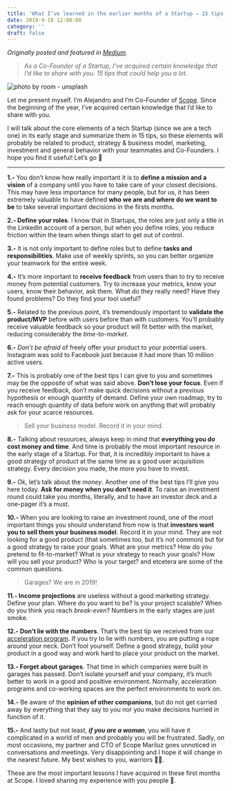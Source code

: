 ```yaml
---
title: 'What I’ve learned in the earlier months of a Startup — 15 tips.'
date: 2019-9-18 12:00:00
category: ''
draft: false
---
```


_Originally posted and featured in [Medium](https://alesdonoso.medium.com/what-ive-learned-in-the-earlier-months-of-a-startup-my-15-tips-19d3f431d443)._

> _As a Co-Founder of a Startup, I’ve acquired certain knowledge that I’d like to share with you. 15 tips that could help you a lot._

![photo by room - unsplash](https://miro.medium.com/max/700/0*eRHVJcXsKztEx9IR)

Let me present myself. I’m Alejandro and I’m Co-Founder of [Scope](https://hackernoon.com/measure-a-developers-impact-e2e18593ac79). Since the beginning of the year, I’ve acquired certain knowledge that I’d like to share with you.

I will talk about the core elements of a tech Startup (since we are a tech one) in its early stage and summarize them in 15 tips, so these elements will probably be related to product, strategy & business model, marketing, investment and general behavior with your teammates and Co-Founders.
I hope you find it useful! Let’s go 🚀

---

**1.-** You don’t know how really important it is to **define a mission and a vision** of a company until you have to take care of your closest decisions. This may have less importance for many people, but for us, it has been extremely valuable to have defined **who we are and where do we want to be** to take several important decisions in the firsts months.

**2.- Define your roles**. I know that in Startups, the roles are just only a title in the LinkedIn account of a person, but when you define roles, you reduce friction within the team when things start to get out of control.

**3.-** It is not only important to define roles but to define **tasks and responsibilities**. Make use of weekly sprints, so you can better organize your teamwork for the entire week.

**4.-** It’s more important to **receive feedback** from users than to try to receive money from potential customers. Try to increase your metrics, know your users, know their behavior, ask them. What do they really need? Have they found problems? Do they find your tool useful?

**5.-** Related to the previous point, it’s tremendously important to **validate the product/MVP** before with users before than with customers. You’ll probably receive valuable feedback so your product will fit better with the market, reducing considerably the _time-to-market_.

**6.-** _Don’t be afraid_ of freely offer your product to your potential users. Instagram was sold to Facebook just because it had more than 10 million active users.

**7.-** This is probably one of the best tips I can give to you and sometimes may be the opposite of what was said above. **Don’t lose your focus**. Even if you receive feedback, don’t make quick decisions without a previous hypothesis or enough quantity of demand. Define your own roadmap, try to reach enough quantity of data before work on anything that will probably ask for your scarce resources.

> Sell your business model. Record it in your mind.

**8.-** Talking about resources, always keep in mind that **everything you do cost money and time**. And time is probably the most important resource in the early stage of a Startup. For that, it is incredibly important to have a good strategy of product at the same time as a good user acquisition strategy. Every decision you made, the more you have to invest.

**9.-** Ok, let’s talk about the _money_. Another one of the best tips I’ll give you here today. **Ask for money when you don’t need it**. To raise an investment round could take you months, literally, and to have an investor deck and a one-pager it’s a must.

**10.-** When you are looking to raise an investment round, one of the most important things you should understand from now is that **investors want you to sell them your business model**. Record it in your mind. They are not looking for a good product (that sometimes too, but it’s not common) but for a good strategy to raise your goals. What are your metrics? How do you pretend to fit-to-market? What is your strategy to reach your goals? How will you sell your product? Who is your target? and etcetera are some of the common questions.

> Garages? We are in 2019!

**11.- Income projections** are useless without a good marketing strategy. Define your plan. Where do you want to be? Is your project scalable? When do you think you reach _break-even_? Numbers in the early stages are just smoke.

**12.- Don’t lie with the numbers**. That’s the best tip we received from our [acceleration program](https://andalucia.openfuture.org/). If you try to lie with numbers, you are putting a rope around your neck. Don’t fool yourself. Define a good strategy, build your product in a good way and work hard to place your product on the market.

**13.- Forget about garages**. That time in which companies were built in garages has passed. Don’t isolate yourself and your company, it’s much better to work in a good and positive environment. Normally, acceleration programs and co-working spaces are the perfect environments to work on.

**14.-** Be aware of the **opinion of other companions**, but do not get carried away by everything that they say to you nor you make decisions hurried in function of it.

**15.-** And lastly but not least, **_if you are a woman_**, you will have it complicated in a world of men and probably you will be frustrated. Sadly, on most occasions, my partner and CTO of Scope Mariluz goes unnoticed in conversations and meetings. Very disappointing and I hope it will change in the nearest future. My best wishes to you, warriors 💪🏻.

These are the most important lessons I have acquired in these first months at Scope. I loved sharing my experience with you people 💙.
